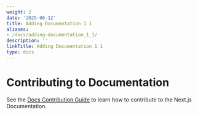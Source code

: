 ```yaml
---
weight: 2
date: '2025-06-12'
title: Adding Documentation 1 1
aliases:
- /docs/adding-documentation_1_1/
description: ''
linkTitle: Adding Documentation 1 1
type: docs
---
```


# Contributing to Documentation

See the [Docs Contribution Guide](https://nextjs.org/docs/community/contribution-guide) to learn how to contribute to the Next.js Documentation.
